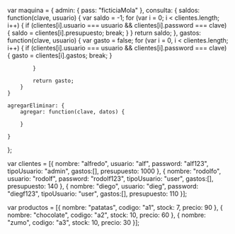 var maquina = {
    admin: {
        pass: "ficticiaMola"
    },
    consulta: {
        saldos: function(clave, usuario) {
                    var saldo = -1;
                    for (var i = 0; i < clientes.length; i++) {
                        if (clientes[i].usuario === usuario && clientes[i].password === clave) {
                            saldo = clientes[i].presupuesto;
                            break;
                        }
                    }
                    return saldo;
        },
        gastos: function(clave, usuario) {
            var gasto = false;
            for (var i = 0, i < clientes.length; i++) {
                if (clientes[i].usuario === usuario && clientes[i].password === clave) {
                    gasto = clientes[i].gastos;
                    break;
                }   

            }

            return gasto;
        }
    }

    agregarEliminar: {
        agregar: function(clave, datos) {
            
        }

    }
};

var clientes = [{
    nombre: "alfredo",
    usuario: "alf",
    password: "alf123",
    tipoUsuario: "admin",
    gastos:[],
    presupuesto: 1000
}, {
    nombre: "rodolfo",
    usuario: "rodolf",
    password: "rodolf123",
    tipoUsuario: "user",
    gastos:[],
    presupuesto: 140
}, {
    nombre: "diego",
    usuario: "dieg",
    password: "diegf123",
    tipoUsuario: "user",
    gastos:[],
    presupuesto: 110
}];



var productos = [{
    nombre: "patatas",
    codigo: "a1",
    stock: 7,
    precio: 90
}, {
    nombre: "chocolate",
    codigo: "a2",
    stock: 10,
    precio: 60
}, {
    nombre: "zumo",
    codigo: "a3",
    stock: 10,
    precio: 30
}];



